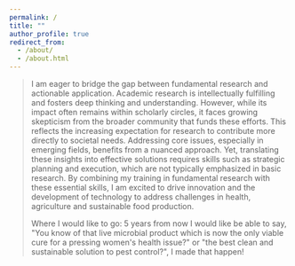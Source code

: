 ```yaml
---
permalink: /
title: ""
author_profile: true
redirect_from: 
  - /about/
  - /about.html
---
```



> I am eager to bridge the gap between fundamental research and actionable application. Academic research is intellectually fulfilling and fosters deep thinking and understanding. However, while its impact often remains within scholarly circles, it faces growing skepticism from the broader community that funds these efforts. This reflects the increasing expectation for research to contribute more directly to societal needs. Addressing core issues, especially in emerging fields, benefits from a nuanced approach. Yet, translating these insights into effective solutions requires skills such as strategic planning and execution, which are not typically emphasized in basic research. By combining my training in fundamental research with these essential skills, I am excited to drive innovation and the development of technology to address challenges in health, agriculture and sustainable food production.
>
> Where I would like to go: 5 years from now I would like be able to say, "You know of that live microbial product which is now the only viable cure for a pressing women's health issue?" or "the best clean and sustainable solution to pest control?", I made that happen!


<!-- # My Background

As an undergraduate in Bangalore, India, I was captivated by the idea of bacteria as engineerable machines that can be harnessed to solve global problems. This interest motivated me to co-found the first iGEM (international Genetically Engineered Machines) team at our institute. It was a challenging and rewarding experience, involving countless hours of brainstorming and designing our genetically engineered system. We successfully secured funding and lab space, ultimately presenting our work at the iGEM competition in Boston. This effort laid the groundwork for future teams, who have since won gold medals and received special nominations.

My academic journey has continued to focus on bacteria in communities and their interactions within different environments, such as the human gut. For my MS thesis, I explored the human gut microbiome, establishing a cost-effective Nanopore sequencing system that facilitated collaboration with local doctors in India.

Building on my interest in studying bacterial communities, I started my PhD in Lausanne. I study gut microbiome diversity and its evolution. I employ a multidisciplinary approach that integrates field sampling, bioinformatics, and synthetic microbial communities in our honeybee laboratory model. I am particularly excited about cutting-edge sequencing and bacterial community engineering techniques and have successfully integrated Metagenomics using Illumina, Nanopore and PacBio sequencing in my research. -->